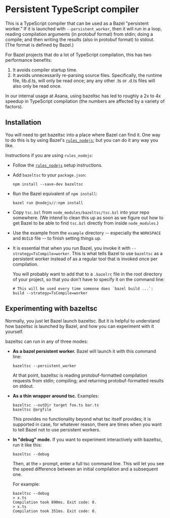 # Persistent TypeScript compiler

This is a TypeScript compiler that can be used as a Bazel "persistent worker."
If it is launched with `--persistent_worker`, then it will run in a loop,
reading compilation arguments (in protobuf format) from stdin; doing a compile;
and then writing the results (also in protobuf format) to stdout.  (The format
is defined by Bazel.)

For Bazel projects that do a lot of TypeScript compilation, this has two
performance benefits:

1. It avoids compiler startup time.
2. It avoids unnecessarily re-parsing source files. Specifically, the runtime
   file, lib.d.ts, will only be read once; any any other .ts or .d.ts files
   will also only be read once.

In our internal usage at Asana, using bazeltsc has led to roughly a 2x to 4x
speedup in TypeScript compilation (the numbers are affected by a variety of
factors).

## Installation

You will need to get bazeltsc into a place where Bazel can find it. One way to
do this is by using Bazel's
[`rules_nodejs`](https://github.com/bazelbuild/rules_nodejs); but you can do it
any way you like.

Instructions if you are using `rules_nodejs`:

*   Follow the [`rules_nodejs`](https://github.com/bazelbuild/rules_nodejs)
    setup instructions.

*   Add `bazeltsc` to your `package.json`:

        npm install --save-dev bazeltsc

*   Run the Bazel equivalent of `npm install`:

        bazel run @nodejs//:npm install

*   Copy `tsc.bzl` from `node_modules/bazeltsc/tsc.bzl` into your repo
    somewhere.  (We intend to clean this up as soon as we figure out how to get
    Bazel to be able to find `tsc.bzl` directly from inside `node_modules`.)

*   Use the example from the `example` directory -- especially the `WORKSPACE`
    and `BUILD` file -- to finish setting things up.

*   It is essential that when you run Bazel, you invoke it with
    `--strategy=TsCompile=worker`. This is what tells Bazel to use `bazeltsc`
    as a persistent worker instead of as a regular tool that is invoked once
    per compilation.

    You will probably want to add that to a `.bazelrc` file in the root directory
    of your project, so that you don't have to specify it on the command line:

        # This will be used every time someone does `bazel build ...`:
        build --strategy=TsCompile=worker

## Experimenting with bazeltsc

Normally, you just let Bazel launch bazeltsc. But it is helpful to understand
how bazeltsc is launched by Bazel, and how you can experiment with it yourself.

bazeltsc can run in any of three modes:

*   **As a bazel persistent worker.**  Bazel will launch it with this command line: 

        bazeltsc --persistent_worker

    At that point, bazeltsc is reading protobuf-formatted compilation requests
    from stdin; compiling; and returning protobuf-formatted results on stdout.

*   **As a thin wrapper around tsc.**  Examples:

        bazeltsc --outDir target foo.ts bar.ts
        bazeltsc @argfile

    This provides no functionality beyond what tsc itself provides; it is
    supported in case, for whatever reason, there are times when you want to
    tell Bazel not to use persistent workers.

*   **In "debug" mode.** If you want to experiment interactively with bazeltsc,
    run it like this:

        bazeltsc --debug

    Then, at the `>` prompt, enter a full tsc command line. This will let you
    see the speed difference between an initial compilation and a subsequent
    one.

    For example:

        bazeltsc --debug
        > x.ts
        Compilation took 890ms. Exit code: 0.
        > x.ts
        Compilation took 351ms. Exit code: 0.

